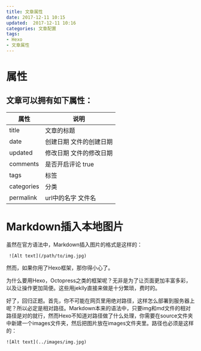 ```yaml
---
title: 文章属性
date: 2017-12-11 10:15
updated:  2017-12-11 10:16
categories: 文章配置
tags:
- Hexo
- 文章属性
---
```


# 属性
## 文章可以拥有如下属性：

|属性|说明|
|--|--|
|title|文章的标题|    
|date|创建日期 文件的创建日期|    
|updated|修改日期 文件的修改日期|    
|comments|是否开启评论 true|   
|tags|标签|    
|categories| 分类 |   
|permalink|  url中的名字  文件名|  

# Markdown插入本地图片
虽然在官方语法中，Markdown插入图片的格式是这样的：
```
 ![Alt text](/path/to/img.jpg)
```
然而，如果你用了Hexo框架，那你得小心了。

为什么要用Hexo，Octopress之类的框架呢？无非是为了让页面更加丰富多彩，以及让操作更加简便。这些用jeklly直接来做是十分繁琐，费时的。

好了，回归正题。首先，你不可能在网页里用绝对路径，这样怎么部署到服务器上呢？所以必定是相对路径。Markdown本来的语法中，只要img和md文件的相对路径是对的就行，然而Hexo不知道对路径做了什么处理，你需要在source文件夹中新建一个images文件夹，然后把图片放在images文件夹里。路径也必须是这样的：
```
![Alt text](../images/img.jpg)
```
